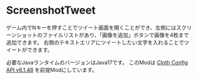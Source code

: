 # ScreenshotTweet

ゲーム内でNキーを押すことでツイート画面を開くことができ、左側にはスクリーンショットのファイルリストがあり、「画像を追加」ボタンで画像を4枚まで追加できます。
右側のテキストエリアにツイートしたい文字を入れることでツイートができます。

必要なJavaランタイムのバージョンはJava17です。
このModは
<a href="https://www.curseforge.com/minecraft/mc-mods/cloth-config/files/3559638">Cloth Config API v6.1.48</a>
を前提Modにしています。
